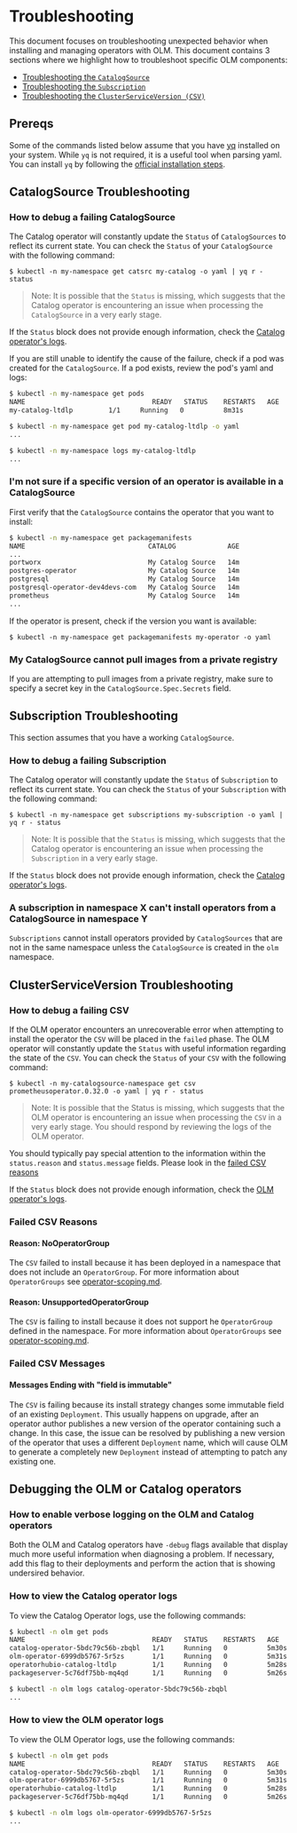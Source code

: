 # Troubleshooting

This document focuses on troubleshooting unexpected behavior when installing and managing operators with OLM. This document contains 3 sections where we highlight how to troubleshoot specific OLM components:

* [Troubleshooting the `CatalogSource`](#catalogsource-troubleshooting)
* [Troubleshooting the `Subscription`](#subscription-troubleshooting)
* [Troubleshooting the `ClusterServiceVersion (CSV)`](#clusterserviceversion-troubleshooting)

## Prereqs

Some of the commands listed below assume that you have [yq](https://github.com/mikefarah/yq) installed on your system. While `yq` is not required, it is a useful tool when parsing yaml. You can install `yq` by following the [official installation steps](https://github.com/mikefarah/yq#install).

## CatalogSource Troubleshooting

### How to debug a failing CatalogSource

The Catalog operator will constantly update the `Status` of `CatalogSources` to reflect its current state. You can check the `Status` of your `CatalogSource` with the following command:

`$ kubectl -n my-namespace get catsrc my-catalog -o yaml | yq r - status`

>Note: It is possible that the `Status` is missing, which suggests that the Catalog operator is encountering an issue when processing the `CatalogSource` in a very early stage.

If the `Status` block does not provide enough information, check the [Catalog operator's logs](#how-to-view-the-catalog-operator-logs).

If you are still unable to identify the cause of the failure, check if a pod was created for the `CatalogSource`. If a pod exists, review the pod's yaml and logs:

```bash
$ kubectl -n my-namespace get pods
NAME                                READY   STATUS    RESTARTS   AGE
my-catalog-ltdlp         1/1     Running   0          8m31s

$ kubectl -n my-namespace get pod my-catalog-ltdlp -o yaml
...

$ kubectl -n my-namespace logs my-catalog-ltdlp
...
```

### I'm not sure if a specific version of an operator is available in a CatalogSource

First verify that the `CatalogSource` contains the operator that you want to install:

```bash
$ kubectl -n my-namespace get packagemanifests
NAME                               CATALOG             AGE
...
portworx                           My Catalog Source   14m
postgres-operator                  My Catalog Source   14m
postgresql                         My Catalog Source   14m
postgresql-operator-dev4devs-com   My Catalog Source   14m
prometheus                         My Catalog Source   14m
...
```

If the operator is present, check if the version you want is available:

`$ kubectl -n my-namespace get packagemanifests my-operator -o yaml`

### My CatalogSource cannot pull images from a private registry

If you are attempting to pull images from a private registry, make sure to specify a secret key in the `CatalogSource.Spec.Secrets` field.

## Subscription Troubleshooting

This section assumes that you have a working `CatalogSource`.

### How to debug a failing Subscription

The Catalog operator will constantly update the `Status` of `Subscription` to reflect its current state. You can check the `Status` of your `Subscription` with the following command:

`$ kubectl -n my-namespace get subscriptions my-subscription -o yaml | yq r - status`

>Note: It is possible that the `Status` is missing, which suggests that the Catalog operator is encountering an issue when processing the `Subscription` in a very early stage.

If the `Status` block does not provide enough information, check the [Catalog operator's logs](#how-to-view-the-catalog-operator-logs).

### A subscription in namespace X can't install operators from a CatalogSource in namespace Y

`Subscriptions` cannot install operators provided by `CatalogSources` that are not in the same namespace unless the `CatalogSource` is created in the `olm` namespace.

## ClusterServiceVersion Troubleshooting

### How to debug a failing CSV

If the OLM operator encounters an unrecoverable error when attempting to install the operator the `CSV` will be placed in the `failed` phase. The OLM operator will constantly update the `Status` with useful information regarding the state of the `CSV`. You can check the `Status` of your `CSV` with the following command:

`$ kubectl -n my-catalogsource-namespace get csv prometheusoperator.0.32.0 -o yaml | yq r - status`

>Note: It is possible that the Status is missing, which suggests that the OLM operator is encountering an issue when processing the `CSV` in a very early stage. You should respond by reviewing the logs of the OLM operator.

You should typically pay special attention to the information within the `status.reason` and `status.message` fields. Please look in the [failed CSV reasons](#failed-csv-reasons)

If the `Status` block does not provide enough information, check the [OLM operator's logs](#how-to-view-the-olm-operator-logs).

### Failed CSV Reasons

#### Reason: NoOperatorGroup

The `CSV` failed to install because it has been deployed in a namespace that does not include an `OperatorGroup`. For more information about `OperatorGroups` see [operator-scoping.md](operator-scoping.md).

#### Reason: UnsupportedOperatorGroup

The `CSV` is failing to install because it does not support he `OperatorGroup` defined in the namespace. For more information about `OperatorGroups` see [operator-scoping.md](operator-scoping.md).

### Failed CSV Messages

#### Messages Ending with "field is immutable"

The `CSV` is failing because its install strategy changes some immutable field of an existing `Deployment`. This usually happens on upgrade, after an operator author publishes a new version of the operator containing such a change. In this case, the issue can be resolved by publishing a new version of the operator that uses a different `Deployment` name, which will cause OLM to generate a completely new `Deployment` instead of attempting to patch any existing one.

## Debugging the OLM or Catalog operators

### How to enable verbose logging on the OLM and Catalog operators

Both the OLM and Catalog operators have `-debug` flags available that display much more useful information when diagnosing a problem. If necessary, add this flag to their deployments and perform the action that is showing undersired behavior.

### How to view the Catalog operator logs

To view the Catalog Operator logs, use the following commands:

```bash
$ kubectl -n olm get pods
NAME                                READY   STATUS    RESTARTS   AGE
catalog-operator-5bdc79c56b-zbqbl   1/1     Running   0          5m30s
olm-operator-6999db5767-5r5zs       1/1     Running   0          5m31s
operatorhubio-catalog-ltdlp         1/1     Running   0          5m28s
packageserver-5c76df75bb-mq4qd      1/1     Running   0          5m26s

$ kubectl -n olm logs catalog-operator-5bdc79c56b-zbqbl
...
```

### How to view the OLM operator logs

To view the OLM Operator logs, use the following commands:

```bash
$ kubectl -n olm get pods
NAME                                READY   STATUS    RESTARTS   AGE
catalog-operator-5bdc79c56b-zbqbl   1/1     Running   0          5m30s
olm-operator-6999db5767-5r5zs       1/1     Running   0          5m31s
operatorhubio-catalog-ltdlp         1/1     Running   0          5m28s
packageserver-5c76df75bb-mq4qd      1/1     Running   0          5m26s

$ kubectl -n olm logs olm-operator-6999db5767-5r5zs
...
```
